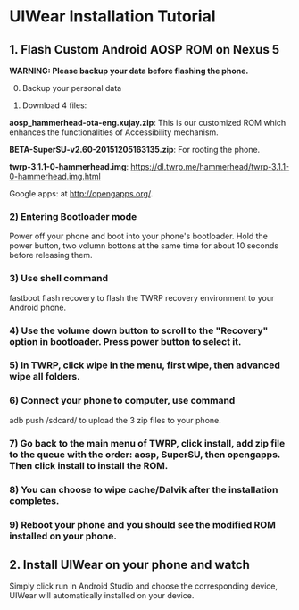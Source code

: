 # UIWear Installation Tutorial

## 1. Flash Custom Android AOSP ROM on Nexus 5

**WARNING: Please backup your data before flashing the phone.**

0) Backup your personal data


1) Download 4 files: 

  **aosp_hammerhead-ota-eng.xujay.zip**: This is our customized ROM which enhances the functionalities of Accessibility mechanism.

  **BETA-SuperSU-v2.60-20151205163135.zip**: For rooting the phone.

  **twrp-3.1.1-0-hammerhead.img**: https://dl.twrp.me/hammerhead/twrp-3.1.1-0-hammerhead.img.html

  Google apps: at http://opengapps.org/. 

### 2) Entering Bootloader mode
Power off your phone and boot into your phone's bootloader. Hold the power button, two volumn bottons at the same time for about 10 seconds before releasing them. 

### 3) Use shell command 
fastboot flash recovery <file path>
to flash the TWRP recovery environment to your Android phone.

### 4) Use the volume down button to scroll to the "Recovery" option in bootloader. Press power button to select it.

### 5) In TWRP, click wipe in the menu, first wipe, then advanced wipe all folders. 

### 6) Connect your phone to computer, use command
adb push <file path> /sdcard/
to upload the 3 zip files to your phone.

### 7) Go back to the main menu of TWRP, click install, add zip file to the queue with the order: aosp, SuperSU, then opengapps. Then click install to install the ROM.

### 8) You can choose to wipe cache/Dalvik after the installation completes.

### 9) Reboot your phone and you should see the modified ROM installed on your phone.

## 2. Install UIWear on your phone and watch

Simply click run in Android Studio and choose the corresponding device, UIWear will automatically installed on your device.

